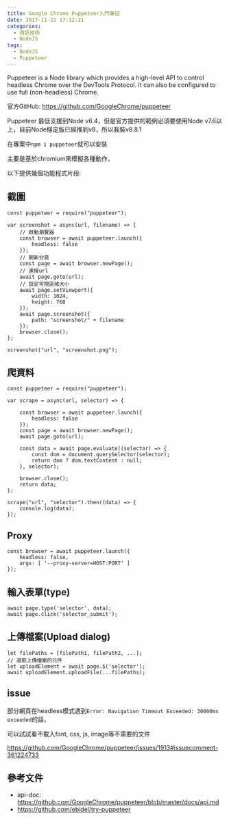 ```yaml
---
title: Google Chrome Puppeteer入門筆記
date: 2017-11-22 17:12:21
categories:
  - 資訊技術
  - NodeJS
tags:
  - NodeJS
  - Puppeteer
---
```

Puppeteer is a Node library which provides a high-level API to control headless Chrome over the DevTools Protocol. It can also be configured to use full (non-headless) Chrome.

官方GitHub: <https://github.com/GoogleChrome/puppeteer>

Puppeteer 最低支援到Node v6.4，但是官方提供的範例必須要使用Node v7.6以上，目前Node穩定版已經推到v8，所以我裝v8.8.1

在專案中`npm i puppeteer`就可以安裝

主要是基於chromium來模擬各種動作，

<!--more-->

以下提供幾個功能程式片段:

## 截圖

```JS
const puppeteer = require("puppeteer");

var screenshot = async(url, filename) => {
    // 啟動瀏覽器
    const browser = await puppeteer.launch({
        headless: false
    });
    // 開新分頁
    const page = await browser.newPage();
    // 連接url
    await page.goto(url);
    // 設定可視區域大小
    await page.setViewport({
        width: 1024,
        height: 768
    });
    await page.screenshot({
        path: "screenshot/" + filename
    });
    browser.close();
};

screenshot("url", "screenshot.png");
```

## 爬資料

```JS
const puppeteer = require("puppeteer");

var scrape = async(url, selector) => {

    const browser = await puppeteer.launch({
        headless: false
    });
    const page = await browser.newPage();
    await page.goto(url);
    
    const data = await page.evaluate((selector) => {
        const dom = document.querySelector(selector);
        return dom ? dom.textContent : null;
    }, selector);

    browser.close();
    return data;
};

scrape("url", "selector").then((data) => {
    console.log(data);
});
```

## Proxy

```JS
const browser = await puppeteer.launch({
    headless: false,
    args: [ '--proxy-server=HOST:PORT' ]
});
```

## 輸入表單(type)

```JS
await page.type('selector', data);
await page.click('selector_submit');
```

## 上傳檔案(Upload dialog)

```JS
let filePaths = [filePath1, filePath2, ...];
// 選取上傳檔案的元件
let uploadElement = await page.$('selector');
await uploadElement.uploadFile(...filePaths);
```

## issue

部分網頁在headless模式遇到`Error: Navigation Timeout Exceeded: 30000ms exceeded`的話，

可以試試看不載入font, css, js, image等不需要的文件

<https://github.com/GoogleChrome/puppeteer/issues/1913#issuecomment-361224733>

## 參考文件

* api-doc: <https://github.com/GoogleChrome/puppeteer/blob/master/docs/api.md>
* <https://github.com/ebidel/try-puppeteer>
